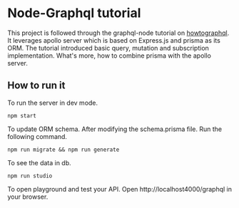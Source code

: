 # Node-Graphql tutorial

This project is followed through the graphql-node tutorial on [howtographql](https://www.howtographql.com/graphql-js/0-introduction/). It leverages apollo server which is based on Express.js and prisma as its ORM. The tutorial introduced basic query, mutation and subscription implementation. What's more, how to combine prisma with the apollo server.

## How to run it

To run the server in dev mode.

```
npm start
```

To update ORM schema. After modifying the schema.prisma file. Run the following command.

```
npm run migrate && npm run generate
```

To see the data in db.

```
npm run studio
```

To open playground and test your API. Open http://localhost4000/graphql in your browser.
